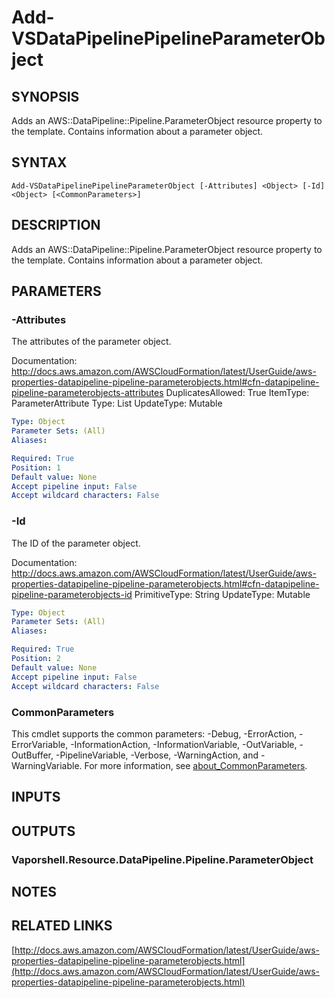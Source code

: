# Add-VSDataPipelinePipelineParameterObject

## SYNOPSIS
Adds an AWS::DataPipeline::Pipeline.ParameterObject resource property to the template.
Contains information about a parameter object.

## SYNTAX

```
Add-VSDataPipelinePipelineParameterObject [-Attributes] <Object> [-Id] <Object> [<CommonParameters>]
```

## DESCRIPTION
Adds an AWS::DataPipeline::Pipeline.ParameterObject resource property to the template.
Contains information about a parameter object.

## PARAMETERS

### -Attributes
The attributes of the parameter object.

Documentation: http://docs.aws.amazon.com/AWSCloudFormation/latest/UserGuide/aws-properties-datapipeline-pipeline-parameterobjects.html#cfn-datapipeline-pipeline-parameterobjects-attributes
DuplicatesAllowed: True
ItemType: ParameterAttribute
Type: List
UpdateType: Mutable

```yaml
Type: Object
Parameter Sets: (All)
Aliases:

Required: True
Position: 1
Default value: None
Accept pipeline input: False
Accept wildcard characters: False
```

### -Id
The ID of the parameter object.

Documentation: http://docs.aws.amazon.com/AWSCloudFormation/latest/UserGuide/aws-properties-datapipeline-pipeline-parameterobjects.html#cfn-datapipeline-pipeline-parameterobjects-id
PrimitiveType: String
UpdateType: Mutable

```yaml
Type: Object
Parameter Sets: (All)
Aliases:

Required: True
Position: 2
Default value: None
Accept pipeline input: False
Accept wildcard characters: False
```

### CommonParameters
This cmdlet supports the common parameters: -Debug, -ErrorAction, -ErrorVariable, -InformationAction, -InformationVariable, -OutVariable, -OutBuffer, -PipelineVariable, -Verbose, -WarningAction, and -WarningVariable. For more information, see [about_CommonParameters](http://go.microsoft.com/fwlink/?LinkID=113216).

## INPUTS

## OUTPUTS

### Vaporshell.Resource.DataPipeline.Pipeline.ParameterObject
## NOTES

## RELATED LINKS

[http://docs.aws.amazon.com/AWSCloudFormation/latest/UserGuide/aws-properties-datapipeline-pipeline-parameterobjects.html](http://docs.aws.amazon.com/AWSCloudFormation/latest/UserGuide/aws-properties-datapipeline-pipeline-parameterobjects.html)

